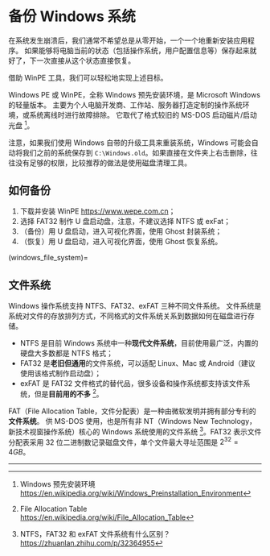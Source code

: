 # 备份 Windows 系统

在系统发生崩溃后，我们通常不希望总是从零开始，一个一个地重新安装应用程序。
如果能够将电脑当前的状态（包括操作系统，用户配置信息等）保存起来就好了，下一次直接从这个状态直接恢复。

借助 WinPE 工具，我们可以轻松地实现上述目标。

Windows PE 或 WinPE，全称 Windows 预先安装环境，是 Microsoft Windows 的轻量版本。
主要为个人电脑开发商、工作站、服务器打造定制的操作系统环境，或系统离线时进行故障排除。
它取代了格式较旧的 MS-DOS 启动磁片/启动光盘 [^cite_ref-1]。

注意，如果我们使用 Windows 自带的升级工具来重装系统，Windows 可能会自动将我们之前的系统保存到
`C:\Windows.old`。如果直接在文件夹上右击删除，往往没有足够的权限，比较推荐的做法是使用磁盘清理工具。

## 如何备份

1. 下载并安装 WinPE <https://www.wepe.com.cn>；
2. 选择 FAT32 制作 U 盘启动盘，注意，不建议选择 NTFS 或 exFat；
3. （备份）用 U 盘启动，进入可视化界面，使用 Ghost 封装系统；
4. （恢复）用 U 盘启动，进入可视化界面，使用 Ghost 恢复系统。

(windows_file_system)=

## 文件系统

Windows 操作系统支持 NTFS、FAT32、exFAT 三种不同文件系统。
文件系统是系统对文件的存放排列方式，不同格式的文件系统关系到数据如何在磁盘进行存储。

- NTFS 是目前 Windows 系统中一种**现代文件系统**，目前使用最广泛，内置的硬盘大多数都是 NTFS 格式；
- FAT32 是**老旧但通用**的文件系统，可以适配 Linux、Mac 或 Android（建议使用该格式制作启动盘）；
- exFAT 是 FAT32 文件格式的替代品，很多设备和操作系统都支持该文件系统，但是**目前用的不多** [^cite_ref-2]。

FAT（File Allocation Table，文件分配表）是一种由微软发明并拥有部分专利的**文件系统**。
供 MS-DOS 使用，也是所有非 NT（Windows New Technology，新技术视窗操作系统）核心的 Windows
系统使用的文件系统 [^cite_ref-3]。FAT32 表示文件分配表采用 32 位二进制数记录磁盘文件，单个文件最大寻址范围是
$2^{32} = 4 GB$。

---

[^cite_ref-1]: Windows 预先安装环境 <https://en.wikipedia.org/wiki/Windows_Preinstallation_Environment>
[^cite_ref-2]: File Allocation Table <https://en.wikipedia.org/wiki/File_Allocation_Table>
[^cite_ref-3]: NTFS，FAT32 和 exFAT 文件系统有什么区别？ <https://zhuanlan.zhihu.com/p/32364955>
